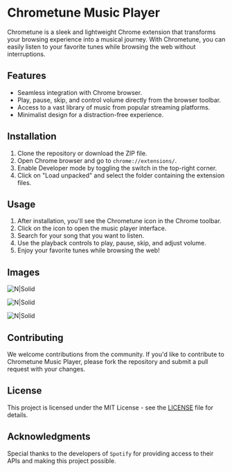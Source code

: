 # Chrometune Music Player

Chrometune is a sleek and lightweight Chrome extension that transforms your browsing experience into a musical journey. With Chrometune, you can easily listen to your favorite tunes while browsing the web without interruptions.

## Features

- Seamless integration with Chrome browser.
- Play, pause, skip, and control volume directly from the browser toolbar.
- Access to a vast library of music from popular streaming platforms.
- Minimalist design for a distraction-free experience.

## Installation

1. Clone the repository or download the ZIP file.
2. Open Chrome browser and go to `chrome://extensions/`.
3. Enable Developer mode by toggling the switch in the top-right corner.
4. Click on "Load unpacked" and select the folder containing the extension files.

## Usage

1. After installation, you'll see the Chrometune icon in the Chrome toolbar.
2. Click on the icon to open the music player interface.
3. Search for your song that you want to listen.
4. Use the playback controls to play, pause, skip, and adjust volume.
5. Enjoy your favorite tunes while browsing the web!

## Images

![N|Solid](https://github.com/Archit-24/Music-Player-Extension/assets/155532480/cdf211cd-a3e6-4681-99c4-60549d2080f1)

![N|Solid](https://github.com/Archit-24/Music-Player-Extension/assets/155532480/bdd8b0e7-e48a-401e-88f3-cc7d2647f358)

![N|Solid](https://github.com/Archit-24/Music-Player-Extension/assets/155532480/49fb7315-e3b1-4816-8f83-93877da8e5f1)

## Contributing

We welcome contributions from the community. If you'd like to contribute to Chrometune Music Player, please fork the repository and submit a pull request with your changes.

## License

This project is licensed under the MIT License - see the [LICENSE](LICENSE) file for details.

## Acknowledgments

Special thanks to the developers of `Spotify` for providing access to their APIs and making this project possible.

